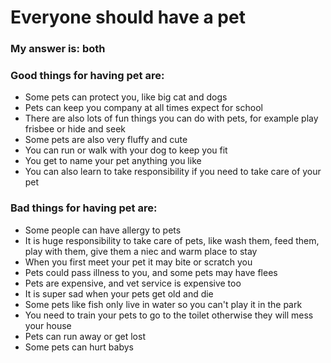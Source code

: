 # Everyone should have a pet

### My answer is: both

### Good things for having pet are:
* Some pets can protect you, like big cat and dogs
* Pets can keep you company at all times expect for school
* There are also lots of fun things you can do with pets, for example play frisbee or hide and seek
* Some pets are also very fluffy and cute
* You can run or walk with your dog to keep you fit
* You get to name your pet anything you like
* You can also learn to take responsibility if you need to take care of your pet

### Bad things for having pet are:
* Some people can have allergy to pets
* It is huge responsibility to take care of pets, like wash them, feed them, play with them, give them a niec and warm place to stay
* When you first meet your pet it may bite or scratch you
* Pets could pass illness to you, and some pets may have flees
* Pets are expensive, and vet service is expensive too
* It is super sad when your pets get old and die
* Some pets like fish only live in water so you can't play it in the park
* You need to train your pets to go to the toilet otherwise they will mess your house
* Pets can run away or get lost
* Some pets can hurt babys
